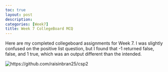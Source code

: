 ```yaml
---
toc: true
layout: post
description:
categories: [Week7]
title: Week 7 CollegeBoard MCQ 
---
```


Here are my completed collegeboard assignments for Week 7. I was slightly confused on the positive list question, but I found that -1 returned false, false, and 1 true, which was an output different than the intended.

![]({{site.baseurl}}/images/assignments2.png "https://github.com/raisinbran25/csp2")